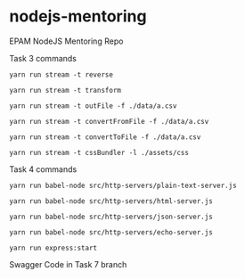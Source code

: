 # nodejs-mentoring

EPAM NodeJS Mentoring Repo

Task 3 commands

`yarn run stream -t reverse`

`yarn run stream -t transform`

`yarn run stream -t outFile -f ./data/a.csv`

`yarn run stream -t convertFromFile -f ./data/a.csv`

`yarn run stream -t convertToFile -f ./data/a.csv`

`yarn run stream -t cssBundler -l ./assets/css`

Task 4 commands

`yarn run babel-node src/http-servers/plain-text-server.js`

`yarn run babel-node src/http-servers/html-server.js`

`yarn run babel-node src/http-servers/json-server.js`

`yarn run babel-node src/http-servers/echo-server.js`

`yarn run express:start`

Swagger Code in Task 7 branch
